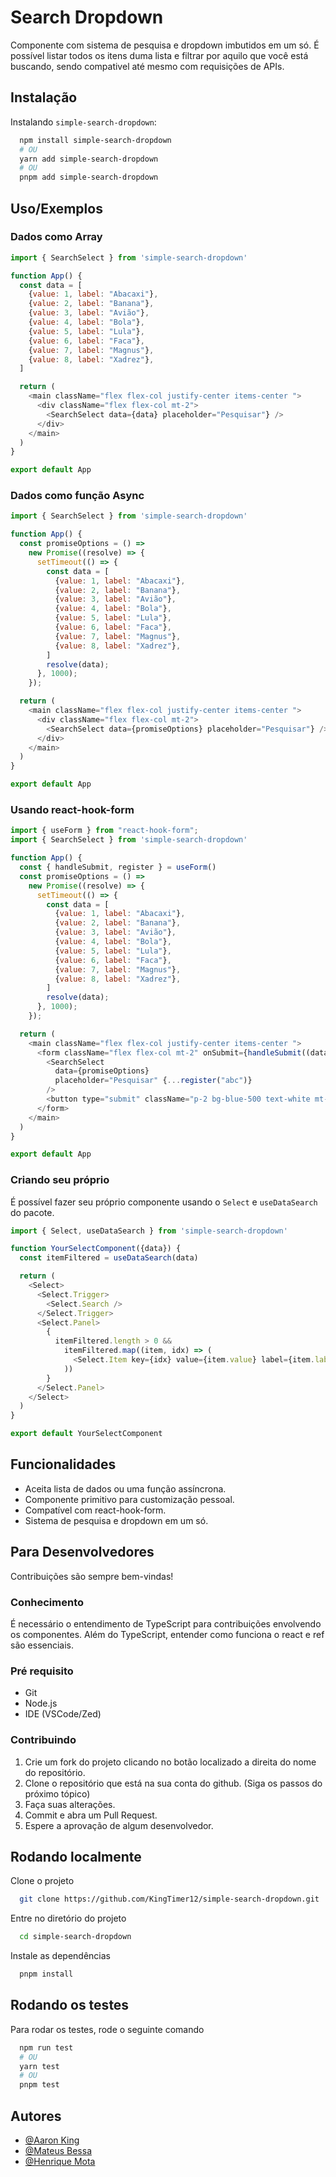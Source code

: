 
# Search Dropdown

Componente com sistema de pesquisa e dropdown imbutidos em um só. É possível listar todos os itens duma lista e filtrar por aquilo que você está buscando, sendo compativel até mesmo com requisições de APIs.
## Instalação

Instalando `simple-search-dropdown`:

```bash
  npm install simple-search-dropdown
  # OU
  yarn add simple-search-dropdown
  # OU
  pnpm add simple-search-dropdown
```
    
## Uso/Exemplos

### Dados como Array
```javascript
import { SearchSelect } from 'simple-search-dropdown'

function App() {
  const data = [
    {value: 1, label: "Abacaxi"},
    {value: 2, label: "Banana"},
    {value: 3, label: "Avião"},
    {value: 4, label: "Bola"},
    {value: 5, label: "Lula"},
    {value: 6, label: "Faca"},
    {value: 7, label: "Magnus"},
    {value: 8, label: "Xadrez"},
  ]

  return (
    <main className="flex flex-col justify-center items-center ">
      <div className="flex flex-col mt-2">
        <SearchSelect data={data} placeholder="Pesquisar"} />
      </div>
    </main>
  )
}

export default App
```

### Dados como função Async
```javascript
import { SearchSelect } from 'simple-search-dropdown'

function App() {
  const promiseOptions = () =>
    new Promise((resolve) => {
      setTimeout(() => {
        const data = [
          {value: 1, label: "Abacaxi"},
          {value: 2, label: "Banana"},
          {value: 3, label: "Avião"},
          {value: 4, label: "Bola"},
          {value: 5, label: "Lula"},
          {value: 6, label: "Faca"},
          {value: 7, label: "Magnus"},
          {value: 8, label: "Xadrez"},
        ]
        resolve(data);
      }, 1000);
    });

  return (
    <main className="flex flex-col justify-center items-center ">
      <div className="flex flex-col mt-2">
        <SearchSelect data={promiseOptions} placeholder="Pesquisar"} />
      </div>
    </main>
  )
}

export default App
```

### Usando react-hook-form
```javascript
import { useForm } from "react-hook-form";
import { SearchSelect } from 'simple-search-dropdown'

function App() {
  const { handleSubmit, register } = useForm()
  const promiseOptions = () =>
    new Promise((resolve) => {
      setTimeout(() => {
        const data = [
          {value: 1, label: "Abacaxi"},
          {value: 2, label: "Banana"},
          {value: 3, label: "Avião"},
          {value: 4, label: "Bola"},
          {value: 5, label: "Lula"},
          {value: 6, label: "Faca"},
          {value: 7, label: "Magnus"},
          {value: 8, label: "Xadrez"},
        ]
        resolve(data);
      }, 1000);
    });

  return (
    <main className="flex flex-col justify-center items-center ">
      <form className="flex flex-col mt-2" onSubmit={handleSubmit((data) => console.log(data))}>
        <SearchSelect
          data={promiseOptions}
          placeholder="Pesquisar" {...register("abc")}
        />
        <button type="submit" className="p-2 bg-blue-500 text-white mt-2">Submit</button>
      </form>
    </main>
  )
}

export default App
```

### Criando seu próprio
É possível fazer seu próprio componente usando o `Select` e `useDataSearch` do pacote.
```javascript
import { Select, useDataSearch } from 'simple-search-dropdown'

function YourSelectComponent({data}) {
  const itemFiltered = useDataSearch(data)

  return (
    <Select>
      <Select.Trigger>
        <Select.Search />
      </Select.Trigger>
      <Select.Panel>
        {
          itemFiltered.length > 0 &&
            itemFiltered.map((item, idx) => (
              <Select.Item key={idx} value={item.value} label={item.label} />
            ))
        }
      </Select.Panel>
    </Select>
  )
}

export default YourSelectComponent
```

## Funcionalidades

- Aceita lista de dados ou uma função assíncrona.
- Componente primitivo para customização pessoal.
- Compatível com react-hook-form.
- Sistema de pesquisa e dropdown em um só.

## Para Desenvolvedores

Contribuições são sempre bem-vindas!

### Conhecimento
É necessário o entendimento de TypeScript para contribuições envolvendo os componentes. Além do TypeScript, entender como funciona o react e ref são essenciais.

### Pré requisito
- Git
- Node.js
- IDE (VSCode/Zed)

### Contribuindo
1. Crie um fork do projeto clicando no botão localizado a direita do nome do repositório.
2. Clone o repositório que está na sua conta do github. (Siga os passos do próximo tópico)
3. Faça suas alterações.
4. Commit e abra um Pull Request.
5. Espere a aprovação de algum desenvolvedor.
## Rodando localmente

Clone o projeto

```bash
  git clone https://github.com/KingTimer12/simple-search-dropdown.git
```

Entre no diretório do projeto

```bash
  cd simple-search-dropdown
```

Instale as dependências

```bash
  pnpm install
```


## Rodando os testes

Para rodar os testes, rode o seguinte comando

```bash
  npm run test
  # OU
  yarn test
  # OU
  pnpm test
```
## Autores

- [@Aaron King](https://github.com/KingTimer12)
- [@Mateus Bessa](https://github.com/Mateusinbessa)
- [@Henrique Mota](https://github.com/henriquemota)
